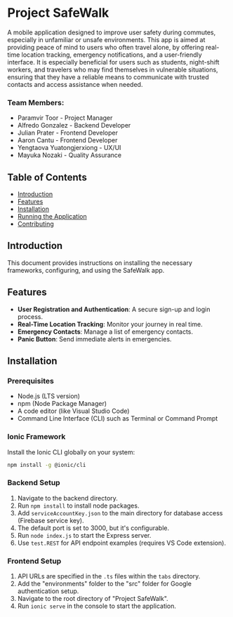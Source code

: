 # Project SafeWalk

A mobile application designed to improve user safety during commutes, especially in unfamiliar or unsafe environments. This app is aimed at providing peace of mind to users who often travel alone, by offering real-time location tracking, emergency notifications, and a user-friendly interface. It is especially beneficial for users such as students, night-shift workers, and travelers who may find themselves in vulnerable situations, ensuring that they have a reliable means to communicate with trusted contacts and access assistance when needed. 


### Team Members:
- Paramvir Toor - Project Manager
- Alfredo Gonzalez - Backend Developer
- Julian Prater - Frontend Developer
- Aaron Cantu - Frontend Developer
- Yengtaova Yuatongjerxiong - UX/UI
- Mayuka Nozaki - Quality Assurance

## Table of Contents

- [Introduction](#introduction)
- [Features](#features)
- [Installation](#installation)
- [Running the Application](#running-the-application)
- [Contributing](#contributing)

## Introduction

This document provides instructions on installing the necessary frameworks, configuring, and using the SafeWalk app. 

## Features

- **User Registration and Authentication**: A secure sign-up and login process.
- **Real-Time Location Tracking**: Monitor your journey in real time.
- **Emergency Contacts**: Manage a list of emergency contacts.
- **Panic Button**: Send immediate alerts in emergencies.

## Installation

### Prerequisites
- Node.js (LTS version)
- npm (Node Package Manager)
- A code editor (like Visual Studio Code)
- Command Line Interface (CLI) such as Terminal or Command Prompt

### Ionic Framework
Install the Ionic CLI globally on your system:


```bash
npm install -g @ionic/cli
```



### Backend Setup

1.  Navigate to the backend directory.
2.  Run `npm install` to install node packages.
3.  Add `serviceAccountKey.json` to the main directory for database access (Firebase service key).
4.  The default port is set to 3000, but it's configurable.
5.  Run `node index.js` to start the Express server.
6.  Use `test.REST` for API endpoint examples (requires VS Code extension).

### Frontend Setup

1.  API URLs are specified in the `.ts` files within the `tabs` directory.
2.  Add the "environments" folder to the "src" folder for Google authentication setup.
3.  Navigate to the root directory of "Project SafeWalk".
4.  Run `ionic serve` in the console to start the application.

